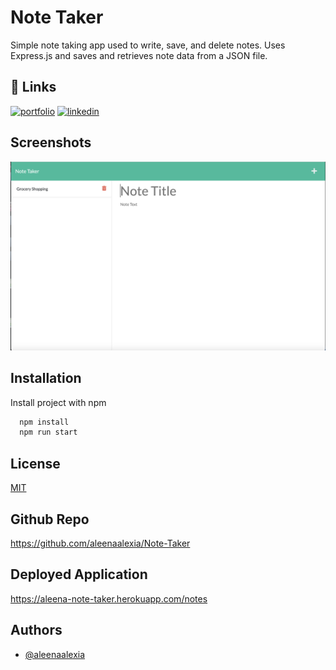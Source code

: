 
# Note Taker

Simple note taking app used to write, save, and delete notes. 
Uses Express.js and saves and retrieves note data from a JSON file.




## 🔗 Links
[![portfolio](https://img.shields.io/badge/my_portfolio-000?style=for-the-badge&logo=ko-fi&logoColor=white)](https://aleenaalexia.github.io/AAJ.Portfolio/)
[![linkedin](https://img.shields.io/badge/linkedin-0A66C2?style=for-the-badge&logo=linkedin&logoColor=white)](https://www.linkedin.com/in/aleena-johns-24706a1aa/)


## Screenshots

![App Screenshot](./public/assets/note-taker.ss.png)


## Installation

Install project with npm

```bash
  npm install 
  npm run start
```
    
## License

[MIT](https://choosealicense.com/licenses/mit/)


## Github Repo

https://github.com/aleenaalexia/Note-Taker
## Deployed Application

https://aleena-note-taker.herokuapp.com/notes
## Authors

- [@aleenaalexia](https://github.com/aleenaalexia)

